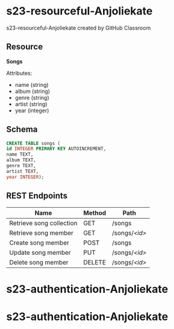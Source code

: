 # s23-resourceful-Anjoliekate
s23-resourceful-Anjoliekate created by GitHub Classroom

## Resource

**Songs**

Attributes:

* name (string)
* album (string)
* genre (string)
* artist (string)
* year (integer)

## Schema

```sql
CREATE TABLE songs (
id INTEGER PRIMARY KEY AUTOINCREMENT,
name TEXT,
album TEXT,
genre TEXT,
artist TEXT,
year INTEGER);
```

## REST Endpoints

Name                           | Method | Path
-------------------------------|--------|------------------
Retrieve song collection | GET    | /songs
Retrieve song member     | GET    | /songs/*\<id\>*
Create song member       | POST   | /songs
Update song member       | PUT    | /songs/*\<id\>*
Delete song member       | DELETE | /songs/*\<id\>*
# s23-authentication-Anjoliekate
# s23-authentication-Anjoliekate
